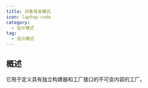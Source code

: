 ```yaml
---
title: 对象母亲模式
icon: laptop-code
category:
  - 设计模式
tag:
  - 设计模式
---
```


## 概述

它用于定义具有独立构建器和工厂接口的不可变内容的工厂。

